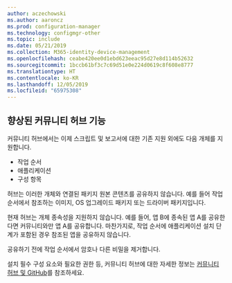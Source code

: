 ```yaml
---
author: aczechowski
ms.author: aaroncz
ms.prod: configuration-manager
ms.technology: configmgr-other
ms.topic: include
ms.date: 05/21/2019
ms.collection: M365-identity-device-management
ms.openlocfilehash: ceabe420ee0d1ebd623eeac95d27e8d114b52632
ms.sourcegitcommit: 1bccb61bf3c7c69d51e0e224d0619c8f608e8777
ms.translationtype: HT
ms.contentlocale: ko-KR
ms.lasthandoff: 12/05/2019
ms.locfileid: "65975308"
---
```

## <a name="bkmk_hub"></a>향상된 커뮤니티 허브 기능

<!--4224401-->

커뮤니티 허브에서는 이제 스크립트 및 보고서에 대한 기존 지원 외에도 다음 개체를 지원합니다.  

- 작업 순서
- 애플리케이션
- 구성 항목  

허브는 이러한 개체와 연결된 패키지 원본 콘텐츠를 공유하지 않습니다. 예를 들어 작업 순서에서 참조하는 이미지, OS 업그레이드 패키지 또는 드라이버 패키지입니다.

현재 허브는 개체 종속성을 지원하지 않습니다. 예를 들어, 앱 B에 종속된 앱 A를 공유한다면 커뮤니티와만 앱 A를 공유합니다. 마찬가지로, 작업 순서에 애플리케이션 설치 단계가 포함된 경우 참조된 앱을 공유하지 않습니다.

공유하기 전에 작업 순서에서 암호나 다른 비밀을 제거합니다.

설치 필수 구성 요소와 필요한 권한 등, 커뮤니티 허브에 대한 자세한 정보는 [커뮤니티 허브 및 GitHub](/sccm/core/get-started/2019/technical-preview-1904#community-hub-and-github)를 참조하세요.
